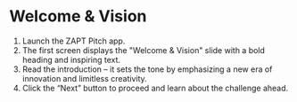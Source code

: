 # Welcome & Vision

1. Launch the ZAPT Pitch app.
2. The first screen displays the "Welcome & Vision" slide with a bold heading and inspiring text.
3. Read the introduction – it sets the tone by emphasizing a new era of innovation and limitless creativity.
4. Click the “Next” button to proceed and learn about the challenge ahead.